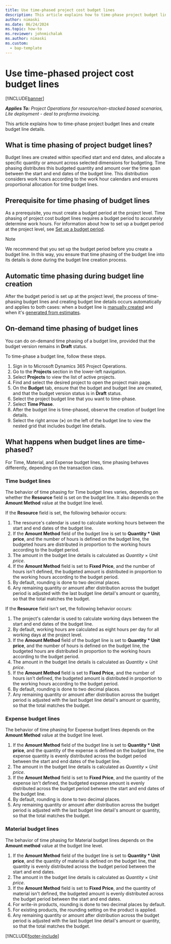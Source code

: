 ```yaml
---
title: Use time-phased project cost budget lines
description: This article explains how to time-phase project budget lines and create budget line details.
author: nimaski
ms.date: 06/24/2024
ms.topic: how-to
ms.reviewer: johnmichalak
ms.author: nimaski
ms.custom: 
  - bap-template
---
```


# Use time-phased project cost budget lines

[!INCLUDE[banner](../../includes/banner.md)]

_**Applies To:** Project Operations for resource/non-stocked based scenarios, Lite deployment - deal to proforma invoicing._

This article explains how to time-phase project budget lines and create budget line details.

## What is time phasing of project budget lines?

Budget lines are created within specified start and end dates, and allocate a specific quantity or amount across selected dimensions for budgeting. Time phasing distributes this budgeted quantity and amount over the time span between the start and end dates of the budget line. This distribution considers work hours according to the work hour calendars and ensures proportional allocation for time budget lines.

## Prerequisite for time phasing of budget lines

As a prerequisite, you must create a budget period at the project level. Time phasing of project cost budget lines requires a budget period to accurately determine work hours. For information about how to set up a budget period at the project level, see [Set up a budget period](budget-period-setup.md).

> [!NOTE]
> We recommend that you set up the budget period before you create a budget line. In this way, you ensure that time phasing of the budget line into its details is done during the budget line creation process.

## Automatic time phasing during budget line creation

After the budget period is set up at the project level, the process of time-phasing budget lines and creating budget line details occurs automatically and applies to both cases: when a budget line is [manually created](create-delete-project-budget.md) and when it's [generated from estimates](create-project-budget-from-estimates.md).

## On-demand time phasing of budget lines

You can do on-demand time phasing of a budget line, provided that the budget version remains in **Draft** status.

To time-phase a budget line, follow these steps.

1. Sign in to Microsoft Dynamics 365 Project Operations.
1. Go to the **Projects** section in the lower-left navigation.
1. Select **Projects** to view the list of active projects.
1. Find and select the desired project to open the project main page.
1. On the **Budget** tab, ensure that the budget and budget line are created, and that the budget version status is in **Draft** status.
1. Select the project budget line that you want to time-phase.
1. Select **Time Phase**.
1. After the budget line is time-phased, observe the creation of budget line details.
1. Select the right arrow (**\>**) on the left of the budget line to view the nested grid that includes budget line details.

## What happens when budget lines are time-phased?

For Time, Material, and Expense budget lines, time phasing behaves differently, depending on the transaction class.

### Time budget lines

The behavior of time phasing for Time budget lines varies, depending on whether the **Resource** field is set on the budget line. It also depends on the **Amount Method** value at the budget line level.

If the **Resource** field is set, the following behavior occurs:

1. The resource's calendar is used to calculate working hours between the start and end dates of the budget line.
1. If the **Amount Method** field of the budget line is set to **Quantity \* Unit price**, and the number of hours is defined on the budget line, the budgeted hours are distributed in proportion to the working hours according to the budget period.
1. The amount in the budget line details is calculated as *Quantity* &times; *Unit price*.
1. If the **Amount Method** field is set to **Fixed Price**, and the number of hours isn't defined, the budgeted amount is distributed in proportion to the working hours according to the budget period.
1. By default, rounding is done to two decimal places.
1. Any remaining quantity or amount after distribution across the budget period is adjusted with the last budget line detail's amount or quantity, so that the total matches the budget.

If the **Resource** field isn't set, the following behavior occurs:

1. The project's calendar is used to calculate working days between the start and end dates of the budget line.
1. By default, working hours are calculated as eight hours per day for all working days at the project level.
1. If the **Amount Method** field of the budget line is set to **Quantity \* Unit price**, and the number of hours is defined on the budget line, the budgeted hours are distributed in proportion to the working hours according to the budget period.
1. The amount in the budget line details is calculated as *Quantity* &times; *Unit price*.
1. If the **Amount Method** field is set to **Fixed Price**, and the number of hours isn't defined, the budgeted amount is distributed in proportion to the working hours according to the budget period.
1. By default, rounding is done to two decimal places.
1. Any remaining quantity or amount after distribution across the budget period is adjusted with the last budget line detail's amount or quantity, so that the total matches the budget.

### Expense budget lines

The behavior of time phasing for Expense budget lines depends on the **Amount Method** value at the budget line level.

1. If the **Amount Method** field of the budget line is set to **Quantity \* Unit price**, and the quantity of the expense is defined on the budget line, the expense quantity is evenly distributed across the budget period between the start and end dates of the budget line.
1. The amount in the budget line details is calculated as *Quantity* &times; *Unit price*.
1. If the **Amount Method** field is set to **Fixed Price**, and the quantity of the expense isn't defined, the budgeted expense amount is evenly distributed across the budget period between the start and end dates of the budget line.
1. By default, rounding is done to two decimal places.
1. Any remaining quantity or amount after distribution across the budget period is adjusted with the last budget line detail's amount or quantity, so that the total matches the budget.

### Material budget lines

The behavior of time phasing for Material budget lines depends on the **Amount method** value at the budget line level.

1. If the **Amount Method** field of the budget line is set to **Quantity \* Unit price**, and the quantity of material is defined on the budget line, that quantity is evenly distributed across the budget period between the start and end dates.
1. The amount in the budget line details is calculated as *Quantity* &times; *Unit price*.
1. If the **Amount Method** field is set to **Fixed Price**, and the quantity of material isn't defined, the budgeted amount is evenly distributed across the budget period between the start and end dates.
1. For write-in products, rounding is done to two decimal places by default.
1. For existing products, the rounding setting on the product is applied.
1. Any remaining quantity or amount after distribution across the budget period is adjusted with the last budget line detail's amount or quantity, so that the total matches the budget.

[!INCLUDE[footer-include](../../includes/footer-banner.md)]
